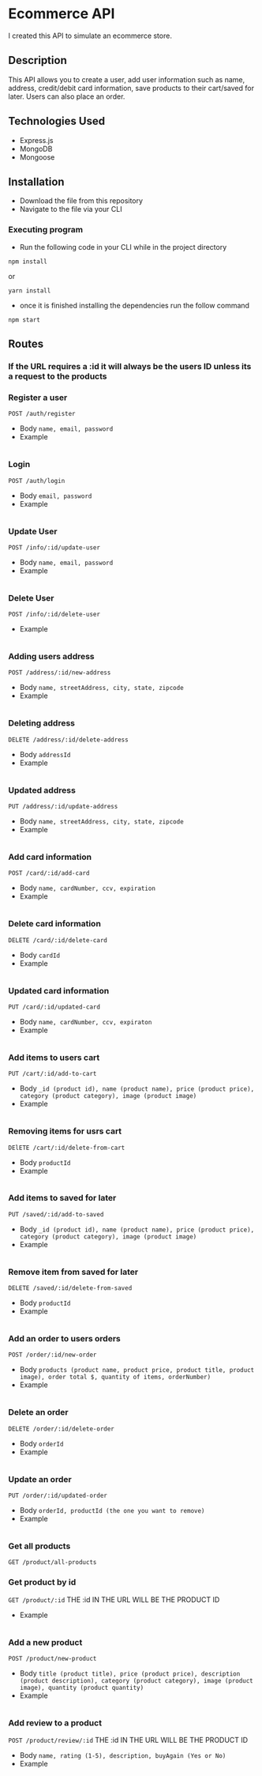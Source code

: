 # Ecommerce API

I created this API to simulate an ecommerce store.

## Description

This API allows you to create a user, add user information such as name, address, credit/debit card information, save products to their cart/saved for later. Users can also place an order.

## Technologies Used

* Express.js
* MongoDB
* Mongoose

## Installation

* Download the file from this repository
* Navigate to the file via your CLI

### Executing program

* Run the following code in your CLI while in the project directory
```
npm install
```
or 
```
yarn install
```

* once it is finished installing the dependencies run the follow command
```
npm start
```

## Routes
### If the URL requires a :id it will always be the users ID unless its a request to the products

### Register a user
`POST /auth/register`
* Body
`name, email, password`
* Example
```
```

### Login
`POST /auth/login`
* Body 
`email, password`
* Example
```
```

### Update User
`POST /info/:id/update-user`  

* Body
`name, email, password`
* Example
```
```

### Delete User
`POST /info/:id/delete-user`
* Example
```
```

### Adding users address
`POST /address/:id/new-address`

* Body
`name, streetAddress, city, state, zipcode`
* Example
```
```

### Deleting address
`DELETE /address/:id/delete-address`

* Body
`addressId`
* Example
```
```

### Updated address
`PUT /address/:id/update-address`

* Body
`name, streetAddress, city, state, zipcode`
* Example
```
```

### Add card information
`POST /card/:id/add-card`

* Body
`name, cardNumber, ccv, expiration`
* Example
```
```

### Delete card information
`DELETE /card/:id/delete-card`

* Body 
`cardId`
* Example
```
```

### Updated card information
`PUT /card/:id/updated-card`

* Body
`name, cardNumber, ccv, expiraton`
* Example
```
```

### Add items to users cart
`PUT /cart/:id/add-to-cart`

* Body
`_id (product id), name (product name), price (product price), category (product category), image (product image)`
* Example
```
```

### Removing items for usrs cart
`DElETE /cart/:id/delete-from-cart`

* Body
`productId`
* Example
```
```

### Add items to saved for later
`PUT /saved/:id/add-to-saved`

* Body
`_id (product id), name (product name), price (product price), category (product category), image (product image)`
* Example
```
```

### Remove item from saved for later
`DELETE /saved/:id/delete-from-saved`

* Body
`productId`
* Example
```
```

### Add an order to users orders
`POST /order/:id/new-order`

* Body
`products (product name, product price, product title, product image), order total $, quantity of items, orderNumber)`
* Example
```
```

### Delete an order
`DELETE /order/:id/delete-order`

* Body 
`orderId`
* Example
```
```

### Update an order
`PUT /order/:id/updated-order`

* Body
`orderId, productId (the one you want to remove)`
* Example
```
```

### Get all products 
`GET /product/all-products`

### Get product by id
`GET /product/:id`
THE :id IN THE URL WILL BE THE PRODUCT ID
* Example
```
```

### Add a new product
`POST /product/new-product`

* Body
`title (product title), price (product price), description (product description), category (product category), image (product image), quantity (product quantity)`
* Example
```
```

### Add review to a product
`POST /product/review/:id`
THE :id IN THE URL WILL BE THE PRODUCT ID

* Body
`name, rating (1-5), description, buyAgain (Yes or No)`
* Example
```
```
